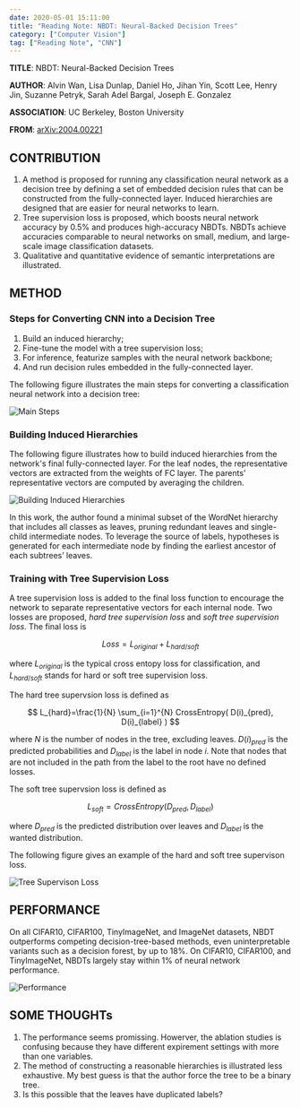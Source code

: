 ```yaml
---
date: 2020-05-01 15:11:00
title: "Reading Note: NBDT: Neural-Backed Decision Trees"
category: ["Computer Vision"]
tag: ["Reading Note", "CNN"]
---
```


**TITLE**: NBDT: Neural-Backed Decision Trees

**AUTHOR**: Alvin Wan, Lisa Dunlap, Daniel Ho, Jihan Yin, Scott Lee, Henry Jin, Suzanne Petryk, Sarah Adel Bargal, Joseph E. Gonzalez

**ASSOCIATION**: UC Berkeley, Boston University  

**FROM**: [arXiv:2004.00221](https://arxiv.org/abs/2004.00221)

## CONTRIBUTION

1.  A method is proposed for running any classification neural network as a decision tree by defining a set of embedded decision rules that can be constructed from the fully-connected layer. Induced hierarchies are designed that are easier for neural networks to learn.
2.  Tree supervision loss is proposed, which boosts neural network accuracy by
    0.5% and produces high-accuracy NBDTs. NBDTs achieve accuracies comparable to neural networks on small, medium, and large-scale image classification datasets.
3.  Qualitative and quantitative evidence of semantic interpretations are illustrated.  

## METHOD

### Steps for Converting CNN into a Decision Tree

1.  Build an induced hierarchy;
2.  Fine-tune the model with a tree supervision loss;
3.  For inference, featurize samples with the neural network backbone;
4.  And run decision rules embedded in the fully-connected layer.  

The following figure illustrates the main steps for converting a classification neural network into a decision tree:

![Main Steps](/img/ReadingNote/20200501/NBDT_steps.png "Main Steps")

### Building Induced Hierarchies

The following figure illustrates how to build induced hierarchies from the network's final fully-connected layer. For the leaf nodes, the representative vectors are extracted from the weights of FC layer. The parents' representative vectors are computed by averaging the children. 

![Building Induced Hierarchies](/img/ReadingNote/20200501/NBDT_build_hierarchies.png "Building Induced Hierarchies")

In this work, the author found a minimal subset of the WordNet hierarchy that includes all classes as leaves, pruning redundant leaves and single-child intermediate nodes.  To leverage the source of labels, hypotheses is generated for each intermediate node by finding the earliest ancestor of each subtrees’ leaves.  

### Training with Tree Supervision Loss 

A tree supervision loss is added to the final loss function to encourage the network to separate representative vectors for each internal node.  Two losses are proposed, *hard tree supervision loss* and *soft tree supervision loss*. The final loss is 

$$
Loss=L_{original}+L_{hard/soft}
$$

where $L_{original}$ is the typical cross entopy loss for classification, and $L_{hard/soft}$ stands for hard or soft tree supervision loss.

The hard tree supervsion loss is defined as

$$
L_{hard}=\frac{1}{N} \sum_{i=1}^{N} CrossEntropy( D(i)_{pred}, D(i)_{label} )
$$

where $N$ is the number of nodes in the tree, excluding leaves.  $D(i)_{pred}$ is the predicted probabilities and $D_{label}$ is the label in node $i$. Note that nodes that are not included in the path from the label to the root have no defined losses.

The soft tree supervsion loss is defined as 

$$
L_{soft}=CrossEntropy(D_{pred}, D_{label})
$$

where $D_{pred}$ is the predicted distribution over leaves and $D_{label}$ is the wanted distribution.

The following figure gives an example of the hard and soft tree supervison loss.

![Tree Supervison Loss](/img/ReadingNote/20200501/NBDT_losses.png "Tree Supervison Loss")

## PERFORMANCE

On all CIFAR10, CIFAR100, TinyImageNet, and ImageNet datasets, NBDT outperforms competing decision-tree-based methods, even uninterpretable variants such as a decision forest, by up to 18%. On CIFAR10, CIFAR100, and TinyImageNet, NBDTs largely stay within 1% of neural network performance.  

![Performance](/img/ReadingNote/20200501/NBDT_performance.png "Performance")

## SOME THOUGHTs

1. The performance seems promissing. Howerver, the ablation studies is confusing because they have different expirement settings with more than one variables.
2. The method of constructing a reasonable hierarchies is illustrated less exhaustive. My best guess is that the author force the tree to be a binary tree.
3. Is this possible that the leaves have duplicated labels?
